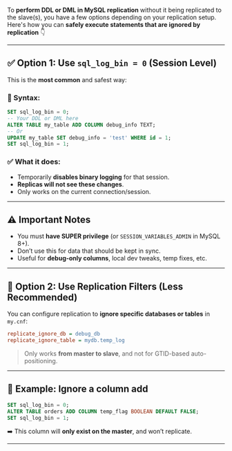 To **perform DDL or DML in MySQL replication** without it being replicated to the slave(s), you have a few options depending on your replication setup. Here's how you can **safely execute statements that are ignored by replication** 👇

---

## ✅ Option 1: Use `sql_log_bin = 0` (Session Level)

This is the **most common** and safest way:

### 🔧 Syntax:
```sql
SET sql_log_bin = 0;
-- Your DDL or DML here
ALTER TABLE my_table ADD COLUMN debug_info TEXT;
-- Or
UPDATE my_table SET debug_info = 'test' WHERE id = 1;
SET sql_log_bin = 1;
```

### ✅ What it does:
- Temporarily **disables binary logging** for that session.
- **Replicas will not see these changes**.
- Only works on the current connection/session.

---

## ⚠️ Important Notes

- You must **have SUPER privilege** (or `SESSION_VARIABLES_ADMIN` in MySQL 8+).
- Don’t use this for data that should be kept in sync.
- Useful for **debug-only columns**, local dev tweaks, temp fixes, etc.

---

## 🚫 Option 2: Use Replication Filters (Less Recommended)

You can configure replication to **ignore specific databases or tables** in `my.cnf`:

```ini
replicate_ignore_db = debug_db
replicate_ignore_table = mydb.temp_log
```

> Only works **from master to slave**, and not for GTID-based auto-positioning.

---

## 🧪 Example: Ignore a column add

```sql
SET sql_log_bin = 0;
ALTER TABLE orders ADD COLUMN temp_flag BOOLEAN DEFAULT FALSE;
SET sql_log_bin = 1;
```

➡️ This column will **only exist on the master**, and won’t replicate.

---
